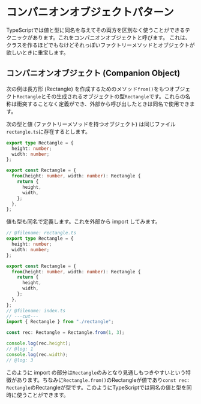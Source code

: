 # コンパニオンオブジェクトパターン

TypeScriptでは値と型に同名を与えてその両方を区別なく使うことができるテクニックがあります。これをコンパニオンオブジェクトと呼びます。
これは、クラスを作るほどでもなけどそれっぽいファクトリーメソッドとオブジェクトが欲しいときに重宝します。

## コンパニオンオブジェクト (Companion Object)

次の例は長方形 (Rectangle) を作成するためのメソッド`from()`をもつオブジェクト`Rectangle`とその生成されるオブジェクトの型`Rectangle`です。これらの名称は衝突することなく定義ができ、外部から呼び出したときは同名で使用できます。

次の型と値 (ファクトリーメソッドを持つオブジェクト) は同じファイル`rectangle.ts`に存在するとします。

```typescript
export type Rectangle = {
  height: number;
  width: number;
};

export const Rectangle = {
  from(height: number, width: number): Rectangle {
    return {
      height,
      width,
    };
  },
};
```

値も型も同名で定義します。これを外部から import してみます。

```typescript twoslash
// @filename: rectangle.ts
export type Rectangle = {
  height: number;
  width: number;
};

export const Rectangle = {
  from(height: number, width: number): Rectangle {
    return {
      height,
      width,
    };
  },
};
// @filename: index.ts
// ---cut---
import { Rectangle } from "./rectangle";

const rec: Rectangle = Rectangle.from(1, 3);

console.log(rec.height);
// @log: 1
console.log(rec.width);
// @log: 3
```

このように import の部分は`Rectangle`のみとなり見通しもつきやすいという特徴があります。ちなみに`Rectangle.from()`のRectangleが値であり`const rec: Rectangle`のRectangleが型です。このようにTypeScriptでは同名の値と型を同時に使うことができます。
